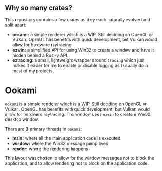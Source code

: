 ## Why so many crates?

This repository contains a few crates as they each naturally evolved and split apart:

* **ookami:** a simple renderer which is a WIP. Still deciding on OpenGL or Vulkan. OpenGL has benefits with quick development, but Vulkan would allow for hardware raytracing.
* **ezwin:** a simplified API for using Win32 to create a window and have it hidden behind a Rust-y API.
* **eztracing:** a small, lightweight wrapper around `tracing` which just makes it easier for me to enable or disable logging as I usually do in most of my projects.

# Ookami

`ookami` is a simple renderer which is a WIP. Still deciding on OpenGL or Vulkan. OpenGL has benefits with quick development, but Vulkan would allow for hardware raytracing. The window uses `ezwin` to create a Win32 desktop window. 

There are **3** primary threads in `ookami`:

* **main:** where all the main application code is executed
* **window:** where the Win32 message pump lives
* **render:** where the rendering happens

This layout was chosen to allow for the window messages not to block the application, and to allow rendering not to block on the application code.